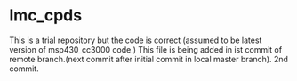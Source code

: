 # lmc_cpds

This is a trial repository but the code is correct (assumed to be latest version of msp430_cc3000 code.) This file is being added in ist commit of remote branch.(next commit after initial commit in local master branch).
2nd commit.

